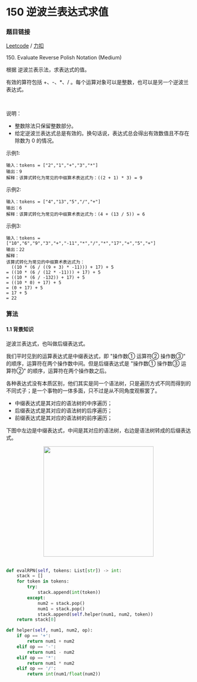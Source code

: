 # 150 逆波兰表达式求值

### 题目链接

[Leetcode](https://leetcode.com/problems/evaluate-reverse-polish-notation/) / [力扣](https://leetcode-cn.com/problems/evaluate-reverse-polish-notation/)

150\. Evaluate Reverse Polish Notation (Medium)

根据 逆波兰表示法，求表达式的值。

有效的算符包括 +、-、*、/ 。每个运算对象可以是整数，也可以是另一个逆波兰表达式。

 

说明：

* 整数除法只保留整数部分。
* 给定逆波兰表达式总是有效的。换句话说，表达式总会得出有效数值且不存在除数为 0 的情况。

示例1:

```
输入：tokens = ["2","1","+","3","*"]
输出：9
解释：该算式转化为常见的中缀算术表达式为：((2 + 1) * 3) = 9
```

示例2:

```
输入：tokens = ["4","13","5","/","+"]
输出：6
解释：该算式转化为常见的中缀算术表达式为：(4 + (13 / 5)) = 6
```

示例3:

```
输入：tokens = ["10","6","9","3","+","-11","*","/","*","17","+","5","+"]
输出：22
解释：
该算式转化为常见的中缀算术表达式为：
  ((10 * (6 / ((9 + 3) * -11))) + 17) + 5
= ((10 * (6 / (12 * -11))) + 17) + 5
= ((10 * (6 / -132)) + 17) + 5
= ((10 * 0) + 17) + 5
= (0 + 17) + 5
= 17 + 5
= 22
```

### 算法

#### 1.1 背景知识
逆波兰表达式，也叫做后缀表达式。

我们平时见到的运算表达式是中缀表达式，即 "操作数① 运算符② 操作数③" 的顺序，运算符在两个操作数中间。但是后缀表达式是 "操作数① 操作数③ 运算符②" 的顺序，运算符在两个操作数之后。

各种表达式没有本质区别，他们其实是同一个语法树，只是遍历方式不同而得到的不同式子；是一个事物的一体多面，只不过是从不同角度观察罢了。

* 中缀表达式是其对应的语法树的中序遍历；
* 后缀表达式是其对应的语法树的后序遍历；
* 前缀表达式是其对应的语法树的前序遍历；

下图中左边是中缀表达式，中间是其对应的语法树，右边是语法树转成的后缀表达式。

<div align="center"> <img src="https://github.com/hahahanba/LeetCode/blob/main/pics/1616207537-QbiuhP-image.png" width="300"/> </div><br>

```python
def evalRPN(self, tokens: List[str]) -> int:
    stack = []
    for token in tokens:
        try:
            stack.append(int(token))
        except:
            num2 = stack.pop()
            num1 = stack.pop()
            stack.append(self.helper(num1, num2, token))
    return stack[0]

def helper(self, num1, num2, op):
    if op == '+':
        return num1 + num2
    elif op == '-':
        return num1 - num2 
    elif op == '*':
        return num1 * num2
    elif op == '/':
        return int(num1/float(num2))
```
